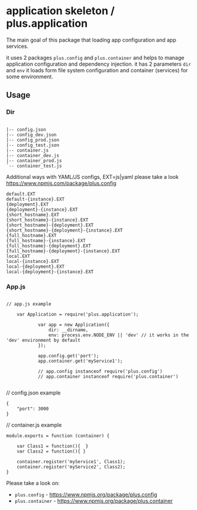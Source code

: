 # application skeleton / plus.application

The main goal of this package that loading app configuration and app services.

it uses 2 packages `plus.config` and `plus.container` and helps to manage application configuration and dependency injection.
it has 2 parameters `dir` and `env` it loads form file system configuration and container (services) for some environment.



## Usage

### Dir

```

|-- config.json
|-- config_dev.json
|-- config_prod.json
|-- config_test.json
|-- container.js
|-- container_dev.js
|-- container_prod.js
`-- container_test.js

```

Additional ways with YAML/JS configs, EXT=js|yaml
please take a look https://www.npmjs.com/package/plus.config

```
default.EXT
default-{instance}.EXT
{deployment}.EXT
{deployment}-{instance}.EXT
{short_hostname}.EXT
{short_hostname}-{instance}.EXT
{short_hostname}-{deployment}.EXT
{short_hostname}-{deployment}-{instance}.EXT
{full_hostname}.EXT
{full_hostname}-{instance}.EXT
{full_hostname}-{deployment}.EXT
{full_hostname}-{deployment}-{instance}.EXT
local.EXT
local-{instance}.EXT
local-{deployment}.EXT
local-{deployment}-{instance}.EXT
```

### App.js
```

// app.js example

    var Application = require('plus.application');

            var app = new Application({
                dir: __dirname,
                env: process.env.NODE_ENV || 'dev' // it works in the 'dev' environment by default
            });

            app.config.get('port');
            app.container.get('myService1');

            // app.config instanceof require('plus.config')
            // app.container instanceof require('plus.container')


```


// config.json example
```
{
    "port": 3000
}
```

// container.js example
```
module.exports = function (container) {

    var Class1 = function(){  }
    var Class2 = function(){ }

    container.register('myService1', Class1);
    container.register('myService2', Class2);
}
```


Please take a look on:
- `plus.config` - https://www.npmjs.org/package/plus.config
- `plus.container` - https://www.npmjs.org/package/plus.container


